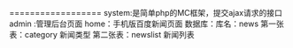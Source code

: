 ==================
system:是简单php的MC框架，提交ajax请求的接口
admin :管理后台页面
home：手机版百度新闻页面
数据库：库名：news
    第一张表：category 新闻类型
    第二张表：newslist 新闻列表

